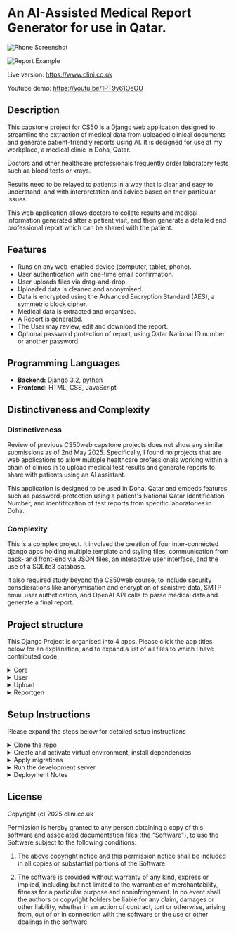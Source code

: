 # An AI-Assisted Medical Report Generator for use in Qatar.



![Phone Screenshot](staticfiles/images/readme/phonedemoforeadme.jpg)

![Report Example](staticfiles/images/readme/reportdemoforeadme.jpg)


Live version: https://www.clini.co.uk

Youtube demo: https://youtu.be/1PT9y61OeOU


## Description

This capstone project for CS50 is a Django web application designed to streamline the extraction of medical data from uploaded clinical documents and generate patient-friendly reports using AI. It is designed for use at my workplace, a medical clinic in Doha, Qatar.

Doctors and other healthcare professionals frequently order laboratory tests such aa blood tests or xrays.

Results need to be relayed to patients in a way that is clear and easy to understand, and with interpretation and advice based on their particular issues.

This web application allows doctors to collate results and medical information generated after a patient visit, and then generate a detailed and professional report which can be shared with the patient.

## Features 

- Runs on any web-enabled device (computer, tablet, phone).
- User authentication with one-time email confirmation.
- User uploads files via drag-and-drop.
- Uploaded data is cleaned and anonymised.
- Data is encrypted using the Advanced Encryption Standard (AES), a symmetric block cipher.
- Medical data is extracted and organised.
- A Report is generated.
- The User may review, edit and download the report.
- Optional password protection of report, using Qatar National ID number or another password.


## Programming Languages

- **Backend:** Django 3.2, python
- **Frontend:** HTML, CSS, JavaScript

## Distinctiveness and Complexity

### Distinctiveness

Review of previous CS50web capstone projects does not show any similar submissions as of 2nd May 2025. Specifically, I found no projects that are web applications to allow multiple healthcare professionals working within a chain of clinics in to upload medical test results and generate reports to share with patients using an AI assistant.

This application is designed to be used in Doha, Qatar and embeds features such as password-protection using a patient's National Qatar Identification Number, and identifitcation of test reports from specific laboratories in Doha.

### Complexity

This is a complex project. It involved the creation of four inter-connected django apps holding multiple template and styling files, communication from back- and front-end via JSON files, an interactive user interface, and the use of a SQLite3 database.

It also required study beyond the CS50web course, to include security consdierations like anonymisation and encryption of senistive data, SMTP email user authetication, and OpenAI API calls to parse medical data and generate a final report.


## Project structure

This Django Project  is organised into 4 apps. Please click the app titles below for an explanation, and to expand a list of all files to which I have contributed code.

<details>
  <summary>Core</summary>

  ## core app
  Within the core app, the user interface is structured as a single-page web application, with html components dynamically controlled using javascript modules and CSS. The core app also contains any functions that are called by other apps.

  `views.py` contains the routes for displaying the main single-page html template, as well as "privacy" and "about" templates.

  `utils.py` contains helper functions which are called by other mutliple apps, such as encryption of files and text

  The folder `templates\core` contains the main single-page html template which is `report_builder.html`. There are also templates for describing the application and the privacy features here. All templates extend a common `layout.html` base template.
  
  The `report_builder.html` template is controlled dynamically using javascript within the other apps of this project, to display content appropriate to the stage of the report generation (user authentication -> upload files -> manage patients -> extract data -> review and download report)

  The folder `static\core` contains a a javascript file `static\core\js\main.js` which initialises the singlepage template. `static\core\images` contains image files for use in th e templates, and `static\core\styles.css` contains css styling for use throughout the project, to give each section a consistent appearance.


</details>

<details>
  <summary>User</summary>

  ## user app
  The user app is a seperate app for user authentication, including registration, login, change user profile and password, and SMTP email verification of the user's identity.

  Because all local users at the clinic in Qatar are expected to have an organisation-specific email, this ensures that any visitors from outside the clinic can use the generic parts of the application but not the organisation-specific parts of the application such as propriertary letterheads and stamps.

  The `Userprofile` model extends Django's standard `User` model. `signals.py` contains a django signal to create a new `Userprofile` object when a new `User` object is created.
  
  `tokens.py` makes a hash from timestamp and user info, for encryption purposes
  
  `views.py` Defines views that handle the user authenticaion HTTP requests and return responses  

  The folder `templates\user` contains the html templates which are used for user management. These extent the `layout.html` template in the core app.

</details>


<details>
  <summary>Upload</summary>
  
  ## upload app
  Within the upload app, files can be dragged and dropped into a window on the web page for uploading to the server. They are encrypted before being stored in a filesystem and referenced in the database. The decrypt key is specific to each user, ensuring that there can be no breach of privacy. One user cannot access files uploaded by another user.

  The javascript at `upload\static\upload\js\upload.js` hanldes the drag and drop functionality, and the javascript at `upload\static\upload\js\patient.js` allows manual organisation of the files and creation of new patient objects using a graphical user interface.

  the folder `upload\services` contains several python files which deal with the uploading and organisation of data:
  
  `upload_pipeline.py` co-ordinates the flow through the upload extraction, file assignment and storage processes.

  `find_name_in_pdf.py` is a function to try to find the patient's name in the text of an uploaded file.

  `extract_text_from_pdf.py` is afunction to read the text of a pdf file using PyPDF2 library
  
  `jpg_to_pdf_bytes.py` takes as input a jpg image and stores it a single pdf file for incorporation into report later, and for encyrpting and storing in the filesystem.

  `txt_to_pdf_bytes.py` takes as input a txt file and stores it a single pdf file for incorporation into report later, and for encyrpting and storing in the filesystem.

  The folder `upload/services/doha/` contains python files with functions to extract data from pdf files which are specific to Doha Qatar. It keeps this logic seperate from the logic for more general data extraction.
  
  `find_name_in_doha_pdf` is a function to find a patient's name from a text input, using regular expressions. `find_qid_in_doha_pdf` is function to find a patient's nationa ID number from a text input, using regular expressions. This is used as a password for the final report.
  `identify_doha_pdf.py` returns the name of the lab or source which generated the pdf, if it is possible to do so.

</details>

<details>
  <summary>Reportgen</summary>

  ## reportgen app
  
  Within the reportgen app, plain text is extracted from the PDF files, and then anonymised. Using an AI API call, medical data is parsed from this anonymised text. This data is cleaned and organised, and passed to the AI API again, with prompts to generate a report.

  The javascript which modifies the main HTML template is contained in two files: `reportgen\static\reportgen\js\attributes.js` displays extracted medical data, and allows ,manual editing oof this data; `reportgen\static\reportgen\js\report.js` displays the generated report, allows manuale editing of the report, and displays buttons to preview or download the final report.

  The folder `reportgen/services` contains python functions for data extraction and report generation.

  `extract_data_pipeline.py` is the function which manages the steps to extract, anonymise, redact and structure medical data from the uploaded pdf files.

  `extract_text_from_pdfupload_object.py` takes a PDFUpload instance, decrypts the encrypted file, and extracts its text using PyPDF2.

  `anonymiser.py` contains functions to anonymise and redact text from the uploaded pdf files, using the `spacy` library. For data privacy and security, all data is anonymised before being shared with any third party via an API call (the OpenAI API)

  `extract_data_AI` is a function to extract and organise medical data from redacted text, using an OpenAI API call. It returns the data organised within a JSON object.

  `process_data` contains functions which format the data into a list of strings which can be displayed in the attriutes window of the main html template , manipulated via attributes.js

  `generate_report_AI` contains functions to generate a report from the organised medical data, using an OpenAI API call. It returns a string of text.
  
  `write_pdf_report.py` contains functions to build a professional-quality PDF document from the generated text

</details>


## Setup Instructions

Please expand the steps below for detailed setup instructions

<details>
  <summary>Clone the repo</summary>

```bash
git clone https://github.com/me50/nyberry/web50/projects/2020/x/capstone/clini.git
cd clini
```
</details>

<details>
<summary>Create and activate virtual environment, install dependencies</summary>

### Create venv, install dependencies

Create and activate virtual environment, and install dependencies by running the following commands:

```bash
python -m venv venv
venv\Scripts\activate  # On Windows
source venv/bin/activate  # On macOS/Linux
pip install -r requirements.txt
```

Then, in the project's root directory (the same directory as manage.py) create a `.env` file containing your personal secret keys for:
- django
- your SMPT email host
- Open AI API

example `.env` file:
```env
SECRET_KEY=your-django-secret-key
EMAIL_HOST_PASSWORD=your-email-password
OPENAI_API_KEY=your-openai-key
```
</details>


<details>
<summary>Apply migrations</summary>

Apply migrations to initialise the database
```bash
python manage.py migrate
```
</details>

<details>
<summary>Run the development server</summary>

### Start the development server:

```bash
python manage.py runserver
```
Then visit `http://127.0.0.1:8000` in your browser to use a local instance of the application
</details>

<details>
<summary>Deployment Notes</summary>

### Deployment notes (using PythonAnywhere)
In production:
- Set `DEBUG = False` in `settings.py`
- Run `python manage.py collectstatic`
- Map `/static/` and `/media/` directories in PythonAnywhere's Web tab:
  - `/static/` → `/home/yourusername/clini/staticfiles/`
  - `/media/` → `/home/yourusername/clini/media/`
</details>



## License

Copyright (c) 2025 clini.co.uk

Permission is hereby granted to any person obtaining a copy of this software and associated documentation files (the "Software"), to use the Software subject to the following conditions:

1. The above copyright notice and this permission notice shall be included in all copies or substantial portions of the Software.

2. The software is provided without warranty of any kind, express or implied, including but not limited to the warranties of merchantability, fitness for a particular purpose and noninfringement. In no event shall the authors or copyright holders be liable for any claim, damages or other liability, whether in an action of contract, tort or otherwise, arising from, out of or in connection with the software or the use or other dealings in the software.
